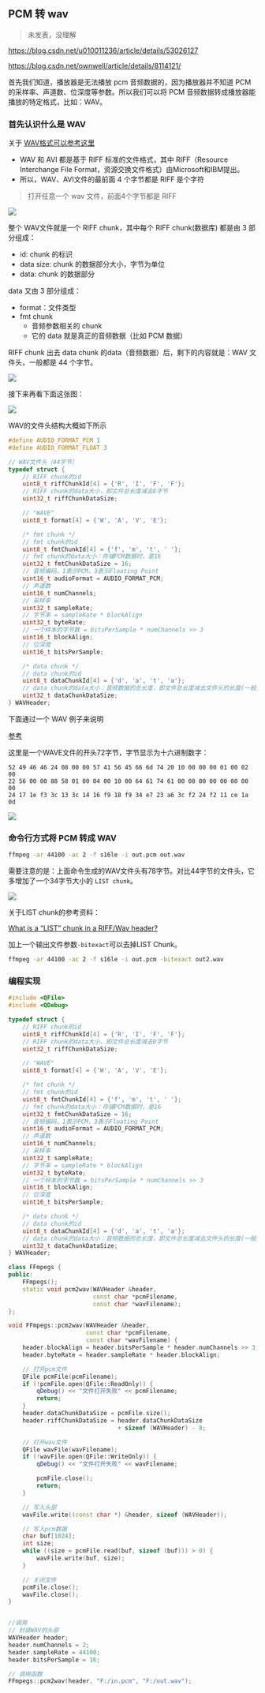## PCM 转 wav

> 未发表，没理解


https://blog.csdn.net/u010011236/article/details/53026127

https://blog.csdn.net/ownwell/article/details/8114121/


首先我们知道，播放器是无法播放 pcm 音频数据的，因为播放器并不知道 PCM 的采样率、声道数、位深度等参数。所以我们可以将 PCM 音频数据转成播放器能播放的特定格式，比如：WAV。

### 首先认识什么是 WAV

关于 [WAV格式可以参考这里](http://www-mmsp.ece.mcgill.ca/Documents/AudioFormats/WAVE/WAVE.html)

- WAV 和 AVI 都是基于 RIFF 标准的文件格式，其中 RIFF（Resource Interchange File Format，资源交换文件格式）由Microsoft和IBM提出。
- 所以，WAV、AVI文件的最前面 4 个字节都是 RIFF 是个字符

> 打开任意一个 wav 文件，前面4个字节都是 RIFF

![](https://cdn.jsdelivr.net/gh/kendall-cpp/blogPic@main/blog-img-01/wav01.7b32kzf2cso0.png)

整个 WAV文件就是一个 RIFF chunk，其中每个 RIFF chunk(数据库) 都是由 3 部分组成：

- id: chunk 的标识
- data size: chunk 的数据部分大小，字节为单位
- data: chunk 的数据部分

data 又由 3 部分组成：

- format：文件类型
- fmt chunk
  - 音频参数相关的 chunk
  - 它的 data 就是真正的音频数据（比如 PCM 数据）

RIFF chunk 出去 data chunk 的data（音频数据）后，剩下的内容就是：WAV 文件头，一般都是 44 个字节。

![](https://cdn.jsdelivr.net/gh/kendall-cpp/blogPic@main/blog-img-01/wav02.1jsojlw8ymtc.png)

接下来再看下面这张图：

![](https://cdn.jsdelivr.net/gh/kendall-cpp/blogPic@main/blog-img-01/wav03.3su64mrdpqw0.png)

WAV的文件头结构大概如下所示

```c
#define AUDIO_FORMAT_PCM 1
#define AUDIO_FORMAT_FLOAT 3

// WAV文件头（44字节）
typedef struct {
    // RIFF chunk的id
    uint8_t riffChunkId[4] = {'R', 'I', 'F', 'F'};
    // RIFF chunk的data大小，即文件总长度减去8字节
    uint32_t riffChunkDataSize;

    // "WAVE"
    uint8_t format[4] = {'W', 'A', 'V', 'E'};

    /* fmt chunk */
    // fmt chunk的id
    uint8_t fmtChunkId[4] = {'f', 'm', 't', ' '};
    // fmt chunk的data大小：存储PCM数据时，是16
    uint32_t fmtChunkDataSize = 16;
    // 音频编码，1表示PCM，3表示Floating Point
    uint16_t audioFormat = AUDIO_FORMAT_PCM;
    // 声道数
    uint16_t numChannels;
    // 采样率
    uint32_t sampleRate;
    // 字节率 = sampleRate * blockAlign
    uint32_t byteRate;
    // 一个样本的字节数 = bitsPerSample * numChannels >> 3
    uint16_t blockAlign;
    // 位深度
    uint16_t bitsPerSample;

    /* data chunk */
    // data chunk的id
    uint8_t dataChunkId[4] = {'d', 'a', 't', 'a'};
    // data chunk的data大小：音频数据的总长度，即文件总长度减去文件头的长度(一般是44)
    uint32_t dataChunkDataSize;
} WAVHeader;
```

下面通过一个 WAV 例子来说明

[参考](http://soundfile.sapp.org/doc/WaveFormat/)

这里是一个WAVE文件的开头72字节，字节显示为十六进制数字：
```
52 49 46 46 24 08 00 00 57 41 56 45 66 6d 74 20 10 00 00 00 01 00 02 00
22 56 00 00 88 58 01 00 04 00 10 00 64 61 74 61 00 08 00 00 00 00 00 00
24 17 1e f3 3c 13 3c 14 16 f9 18 f9 34 e7 23 a6 3c f2 24 f2 11 ce 1a 0d
```

![](https://cdn.jsdelivr.net/gh/kendall-cpp/blogPic@main/blog-img-01/wav03.3su64mrdpqw0.png)

### 命令行方式将 PCM 转成 WAV

```bash
ffmpeg -ar 44100 -ac 2 -f s16le -i out.pcm out.wav
```

需要注意的是：上面命令生成的WAV文件头有78字节。对比44字节的文件头，它多增加了一个34字节大小的 `LIST chunk`。

![](https://cdn.jsdelivr.net/gh/kendall-cpp/blogPic@main/blog-img-01/wav05.74avpsp8zfo0.png)

关于LIST chunk的参考资料：

[What is a “LIST” chunk in a RIFF/Wav header?](https://stackoverflow.com/questions/63929283/what-is-a-list-chunk-in-a-riff-wav-header)

加上一个输出文件参数`-bitexact`可以去掉LIST Chunk。

```bash
ffmpeg -ar 44100 -ac 2 -f s16le -i out.pcm -bitexact out2.wav
```

### 编程实现

```cpp
#include <QFile>
#include <QDebug>

typedef struct {
    // RIFF chunk的id
    uint8_t riffChunkId[4] = {'R', 'I', 'F', 'F'};
    // RIFF chunk的data大小，即文件总长度减去8字节
    uint32_t riffChunkDataSize;

    // "WAVE"
    uint8_t format[4] = {'W', 'A', 'V', 'E'};

    /* fmt chunk */
    // fmt chunk的id
    uint8_t fmtChunkId[4] = {'f', 'm', 't', ' '};
    // fmt chunk的data大小：存储PCM数据时，是16
    uint32_t fmtChunkDataSize = 16;
    // 音频编码，1表示PCM，3表示Floating Point
    uint16_t audioFormat = AUDIO_FORMAT_PCM;
    // 声道数
    uint16_t numChannels;
    // 采样率
    uint32_t sampleRate;
    // 字节率 = sampleRate * blockAlign
    uint32_t byteRate;
    // 一个样本的字节数 = bitsPerSample * numChannels >> 3
    uint16_t blockAlign;
    // 位深度
    uint16_t bitsPerSample;

    /* data chunk */
    // data chunk的id
    uint8_t dataChunkId[4] = {'d', 'a', 't', 'a'};
    // data chunk的data大小：音频数据的总长度，即文件总长度减去文件头的长度(一般是44)
    uint32_t dataChunkDataSize;
} WAVHeader;

class FFmpegs {
public:
    FFmpegs();
    static void pcm2wav(WAVHeader &header,
                        const char *pcmFilename,
                        const char *wavFilename);
};

void FFmpegs::pcm2wav(WAVHeader &header,
                      const char *pcmFilename,
                      const char *wavFilename) {
    header.blockAlign = header.bitsPerSample * header.numChannels >> 3;
    header.byteRate = header.sampleRate * header.blockAlign;

    // 打开pcm文件
    QFile pcmFile(pcmFilename);
    if (!pcmFile.open(QFile::ReadOnly)) {
        qDebug() << "文件打开失败" << pcmFilename;
        return;
    }
    header.dataChunkDataSize = pcmFile.size();
    header.riffChunkDataSize = header.dataChunkDataSize
                               + sizeof (WAVHeader) - 8;

    // 打开wav文件
    QFile wavFile(wavFilename);
    if (!wavFile.open(QFile::WriteOnly)) {
        qDebug() << "文件打开失败" << wavFilename;

        pcmFile.close();
        return;
    }

    // 写入头部
    wavFile.write((const char *) &header, sizeof (WAVHeader));

    // 写入pcm数据
    char buf[1024];
    int size;
    while ((size = pcmFile.read(buf, sizeof (buf))) > 0) {
        wavFile.write(buf, size);
    }

    // 关闭文件
    pcmFile.close();
    wavFile.close();
}


//调用
// 封装WAV的头部
WAVHeader header;
header.numChannels = 2;
header.sampleRate = 44100;
header.bitsPerSample = 16;

// 调用函数
FFmpegs::pcm2wav(header, "F:/in.pcm", "F:/out.wav");
```